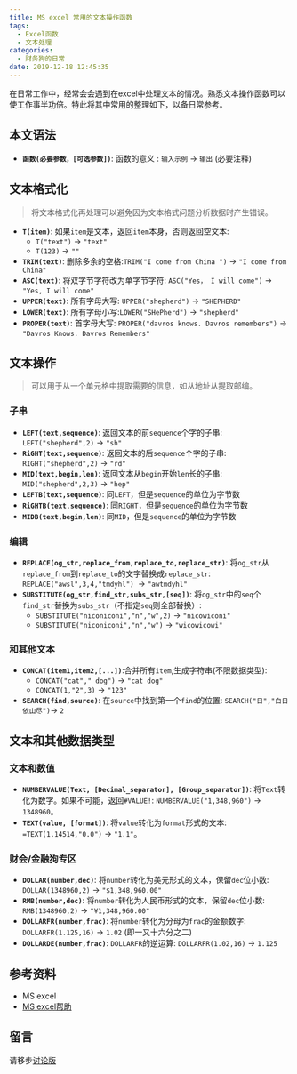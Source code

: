 ```yaml
---
title: MS excel 常用的文本操作函数
tags:
  - Excel函数
  - 文本处理
categories:
  - 财务狗的日常
date: 2019-12-18 12:45:35
---
```


在日常工作中，经常会会遇到在excel中处理文本的情况。熟悉文本操作函数可以使工作事半功倍。特此将其中常用的整理如下，以备日常参考。

<!--more-->

## 本文语法
- **`函数(必要参数，[可选参数])`**: 函数的意义 : `输入示例` -> `输出` (必要注释)

## 文本格式化
> 将文本格式化再处理可以避免因为文本格式问题分析数据时产生错误。

- **`T(item)`**: 如果`item`是文本，返回`item`本身，否则返回空文本:
  - `T("text")` -> `"text"`
  -  `T(123)` -> `""`
- **`TRIM(text)`**: 删除多余的空格:`TRIM("I come from China ")` -> `"I come from China"`
- **`ASC(text)`**: 将双字节字符改为单字节字符: `ASC("Yes， I will come")` -> `"Yes, I will come"`
- **`UPPER(text)`**: 所有字母大写: `UPPER("shepherd")` -> `"SHEPHERD"`
- **`LOWER(text)`**: 所有字母小写:`LOWER("SHePherd")` -> `"shepherd"`
- **`PROPER(text)`**: 首字母大写: `PROPER("davros knows. Davros remembers")` -> `"Davros Knows. Davros Remembers"`

## 文本操作
> 可以用于从一个单元格中提取需要的信息，如从地址从提取邮编。
### 子串
- **`LEFT(text,sequence)`**: 返回文本的前`sequence`个字的子串: `LEFT("shepherd",2)` -> `"sh"`
- **`RiGHT(text,sequence)`**: 返回文本的后`sequence`个字的子串: `RIGHT("shepherd",2)` -> `"rd"`
- **`MID(text,begin,len)`**: 返回文本从`begin`开始`len`长的子串: `MID("shepherd",2,3)` -> `"hep"`
- **`LEFTB(text,sequence)`**: 同`LEFT`，但是`sequence`的单位为字节数
- **`RiGHTB(text,sequence)`**: 同`RIGHT`，但是`sequence`的单位为字节数
- **`MIDB(text,begin,len)`**: 同`MID`，但是`sequence`的单位为字节数

### 编辑
- **`REPLACE(og_str,replace_from,replace_to,replace_str)`**: 将`og_str`从`replace_from`到`replace_to`的文字替换成`replace_str`: `REPLACE("awsl",3,4,"tmdyhl") `-> `"awtmdyhl"`
- **`SUBSTITUTE(og_str,find_str,subs_str,[seq])`**: 将`og_str`中的`seq`个`find_str`替换为`subs_str`（不指定`seq`则全部替换）: 
   - `SUBSTITUTE("niconiconi","n","w",2)` -> `"nicowiconi"`
   - `SUBSTITUTE("niconiconi","n","w")` -> `"wicowicowi"`

### 和其他文本
- **`CONCAT(item1,item2,[...])`**:合并所有`item`,生成字符串(不限数据类型):
   - `CONCAT("cat"," dog")` -> `"cat dog"`
   - `CONCAT(1,"2",3)` -> `"123"`
- **`SEARCH(find,source)`**: 在`source`中找到第一个`find`的位置: `SEARCH("日","白日依山尽")`-> `2`
  
## 文本和其他数据类型

### 文本和数值
- **`NUMBERVALUE(Text, [Decimal_separator], [Group_separator])`**: 将`Text`转化为数字。如果不可能，返回`#VALUE!`: `NUMBERVALUE("1,348,960")` -> `1348960`。
- **`TEXT(value, [format])`**: 将`value`转化为`format`形式的文本: `=TEXT(1.14514,"0.0")` -> `"1.1"`。
### 财会/金融狗专区
- **`DOLLAR(number,dec)`**: 将`number`转化为美元形式的文本，保留`dec`位小数: `DOLLAR(1348960,2)` -> `"$1,348,960.00"`
- **`RMB(number,dec)`**: 将`number`转化为人民币形式的文本，保留`dec`位小数: `RMB(1348960,2)` -> `"¥1,348,960.00"`
- **`DOLLARFR(number,frac)`**: 将`number`转化为分母为`frac`的金额数字: `DOLLARFR(1.125,16)` -> `1.02` (即一又十六分之二)
- **`DOLLARDE(number,frac)`**: `DOLLARFR`的逆运算: `DOLLARFR(1.02,16)` -> `1.125` 

## 参考资料
- MS excel
- [MS excel帮助](https://support.office.com/zh-cn/article/dollarfr-%e5%87%bd%e6%95%b0-0835d163-3023-4a33-9824-3042c5d4f495?NS=EXCEL&Version=90&SysLcid=2052&UiLcid=2052&AppVer=ZXL900&HelpId=xlmain11.chm60492&ui=zh-CN&rs=zh-CN&ad=CN)

## 留言
请移步[讨论版](https://discussion.ochiba.io)